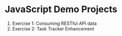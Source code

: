 # JavaScript Demo Projects

1) Exercise 1: Consuming RESTful API data
2) Exercise 2: Task Tracker Enhancement

